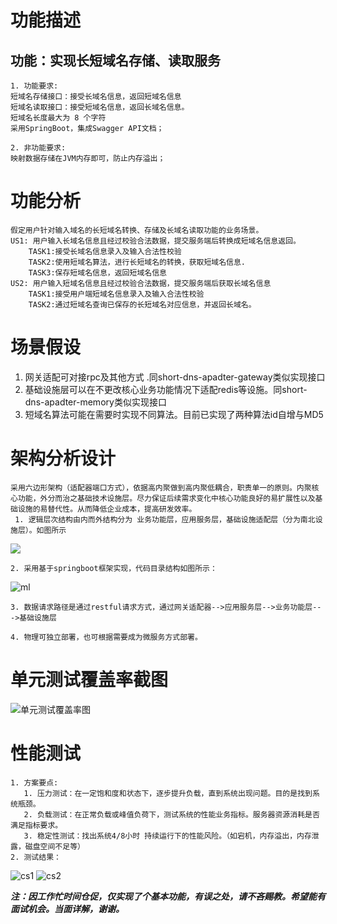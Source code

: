 
# 功能描述
  ##  功能：实现长短域名存储、读取服务
    1. 功能要求: 
    短域名存储接口：接受长域名信息，返回短域名信息
    短域名读取接口：接受短域名信息，返回长域名信息。
    短域名长度最大为 8 个字符
    采用SpringBoot，集成Swagger API文档；

    2. 非功能要求:
    映射数据存储在JVM内存即可，防止内存溢出；

# 功能分析
    假定用户针对输入域名的长短域名转换、存储及长域名读取功能的业务场景。
    US1: 用户输入长域名信息且经过校验合法数据，提交服务端后转换成短域名信息返回。
        TASK1:接受长域名信息录入及输入合法性校验
        TASK2:使用短域名算法，进行长短域名的转换，获取短域名信息.
        TASK3:保存短域名信息，返回短域名信息
    US2: 用户输入短域名信息且经过校验合法数据，提交服务端后获取长域名信息
        TASK1:接受用户端短域名信息录入及输入合法性校验
        TASK2:通过短域名查询已保存的长短域名对应信息，并返回长域名。
# 场景假设
   1.  网关适配可对接rpc及其他方式 .同short-dns-apadter-gateway类似实现接口
   2.  基础设施层可以在不更改核心业务功能情况下适配redis等设施。同short-dns-apadter-memory类似实现接口
   3.  短域名算法可能在需要时实现不同算法。目前已实现了两种算法id自增与MD5


# 架构分析设计
    采用六边形架构（适配器端口方式），依据高内聚做到高内聚低耦合，职责单一的原则。内聚核心功能，外分而治之基础技术设施层。尽力保证后续需求变化中核心功能良好的易扩展性以及基础设施的易替代性。从而降低企业成本，提高研发效率。  
     1. 逻辑层次结构由内而外结构分为 业务功能层，应用服务层，基础设施适配层（分为南北设施层）。如图所示
![](https://user-images.githubusercontent.com/91041551/138206183-1a9e2152-dd3c-45aa-8ae0-dd81183d3c2c.png)

    2. 采用基于springboot框架实现，代码目录结构如图所示：

![ml](https://user-images.githubusercontent.com/91041551/138206272-006ca2d8-ad2e-4a01-b188-03530ad10dff.png)
   
    3. 数据请求路径是通过restful请求方式，通过网关适配器-->应用服务层-->业务功能层--->基础设施层
     
    4. 物理可独立部署，也可根据需要成为微服务方式部署。

# 单元测试覆盖率截图
![单元测试覆盖率图](https://user-images.githubusercontent.com/91041551/138206316-eb1d0c6e-34ad-4f75-be6c-514d5959de67.png)

# 性能测试
    1. 方案要点:
       1. 压力测试：在一定饱和度和状态下，逐步提升负载，直到系统出现问题。目的是找到系统瓶颈。
       2. 负载测试：在正常负载或峰值负荷下，测试系统的性能业务指标。服务器资源消耗是否满足指标要求。
       3. 稳定性测试：找出系统4/8小时 持续运行下的性能风险。（如宕机，内存溢出，内存泄露，磁盘空间不足等）
    2. 测试结果：
    
![cs1](https://user-images.githubusercontent.com/91041551/138206429-a1284821-7695-42fd-9755-65d0ca1bfc79.png)
![cs2](https://user-images.githubusercontent.com/91041551/138206430-682fc071-7b48-4b3d-8c09-0e0913212fdd.png)

***注：因工作忙时间仓促，仅实现了个基本功能，有误之处，请不吝赐教。希望能有面试机会。当面详解，谢谢。***
      

